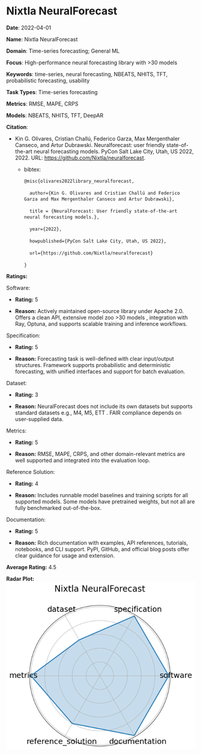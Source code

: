 # Nixtla NeuralForecast


**Date**: 2022-04-01


**Name**: Nixtla NeuralForecast


**Domain**: Time-series forecasting; General ML


**Focus**: High-performance neural forecasting library with >30 models


**Keywords**: time-series, neural forecasting, NBEATS, NHITS, TFT, probabilistic forecasting, usability


**Task Types**: Time-series forecasting


**Metrics**: RMSE, MAPE, CRPS


**Models**: NBEATS, NHITS, TFT, DeepAR


**Citation**:


- Kin G. Olivares, Cristian Challú, Federico Garza, Max Mergenthaler Canseco, and Artur Dubrawski. Neuralforecast: user friendly state-of-the-art neural forecasting models. PyCon Salt Lake City, Utah, US 2022, 2022. URL: https://github.com/Nixtla/neuralforecast.

  - bibtex:
      ```
      @misc{olivares2022library_neuralforecast,

        author={Kin G. Olivares and Cristian Challú and Federico Garza and Max Mergenthaler Canseco and Artur Dubrawski},

        title = {NeuralForecast: User friendly state-of-the-art neural forecasting models.},

        year={2022},

        howpublished={PyCon Salt Lake City, Utah, US 2022},

        url={https://github.com/Nixtla/neuralforecast}

      }

      ```

**Ratings:**


Software:


  - **Rating:** 5


  - **Reason:** Actively maintained open-source library under Apache 2.0. Offers a clean API, extensive model zoo  >30 models , integration with Ray, Optuna, and supports scalable training and inference workflows. 


Specification:


  - **Rating:** 5


  - **Reason:** Forecasting task is well-defined with clear input/output structures. Framework supports probabilistic and deterministic forecasting, with unified interfaces and support for batch evaluation. 


Dataset:


  - **Rating:** 3


  - **Reason:** NeuralForecast does not include its own datasets but supports standard datasets  e.g., M4, M5, ETT . FAIR compliance depends on user-supplied data. 


Metrics:


  - **Rating:** 5


  - **Reason:** RMSE, MAPE, CRPS, and other domain-relevant metrics are well supported and integrated into the evaluation loop. 


Reference Solution:


  - **Rating:** 4


  - **Reason:** Includes runnable model baselines and training scripts for all supported models. Some models have pretrained weights, but not all are fully benchmarked out-of-the-box. 


Documentation:


  - **Rating:** 5


  - **Reason:** Rich documentation with examples, API references, tutorials, notebooks, and CLI support. PyPI, GitHub, and official blog posts offer clear guidance for usage and extension. 


**Average Rating:** 4.5


**Radar Plot:**
 ![Nixtla Neuralforecast radar plot](../../tex/images/nixtla_neuralforecast_radar.png)